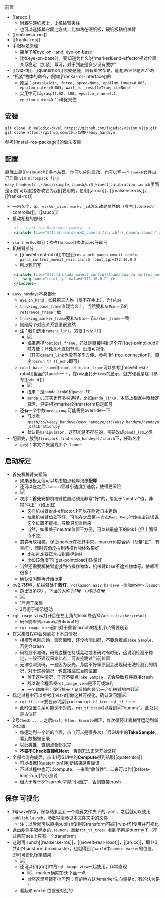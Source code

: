 前置
- [[aruco]]
  - 附着在硬纸板上，让机械臂夹住
  - 也可以选择其它固定方式，比如粘在硬纸板，硬纸板粘机械臂
- [[realsense-ros]]
- [[franka-ros]]
- 手眼标定原理
  - 简单了解eye-on-hand, eye-on-base
  - 比如eye-on-base时，要知道为什么说“marker和end-effector相对位置关系稳定（加紧）即可，对于到底是多少没有要求”
- [[rviz-tf]]，[[quaternion]]你要是懂，则有重大帮助，能粗略评估是否准确
- “抓紧”物体的命令，例如[[franka-ros-interface]]的
  - 原型：`grasp(width, force, speed=None, epsilon_inner=0.005, epsilon_outer=0.005, wait_for_result=True, cb=None)`
  - 实用中可以`grasp(0.02, 100, epsilon_inner=0.1, epsilon_outer=0.1)`确保夹住
## 安装
```shell
git clone -b melodic-devel https://github.com/lagadic/vision_visp.git
git clone https://github.com/IFL-CAMP/easy_handeye
```
参考[[install-ros-package]]的做法安装
## 配置
原理上是[[roslaunch]]多个东西。你可以分别启动，也可以写一个`launch`文件自己启动
`vim $(rospack find easy_handeye)/../docs/example_launch/ur5_kinect_calibration.launch`里面是示例
可以直接修改它为我们要用的，使用[[aruco]]，[[realsense-ros]]，[[franka-ros]]
- 一来名字，ip，`marker_size`，`marker_id`怎么改是显然的（参考[[connect-controller]]，[[aruco]]）
- 启动相机的部分：
```xml
    <!-- start the Realsense camera -->
    <include file="$(find realsense2_camera)/launch/rs_camera.launch" />
```
- `start ArUco`部分：参考[[aruco]]修改topic等即可
- 机械臂部分：
  - [[moveit-real-robot]]中提到`roslaunch panda_moveit_config panda_control_moveit_rviz.launch robot_ip:=172.16.0.2`
  - 所以我们写
```xml
    <include file="$(find panda_moveit_config)/launch/panda_control_moveit_rviz.launch">
        <arg name="robot_ip" value="172.16.0.2" />
    </include>
```
- `easy_handeye`本身部分
  - `eye_on_hand`：如果第三人称（眼不在手上），为`false`
  - `tracking_base_frame`直观含义上，当然要和`ArUco`一节的`reference_frame`一致
  - `tracking_marker_frame`要和`ArUco`一节`marker_frame`一致
  - 刚刚两个对应关系意思很显然
  - 注：我们选用`camera_link`，方便[[rviz-tf]]
    - ![](tf-tree.png)
    - 如果选择`*optical_frame`，好处是直接得到这个在[[get-pointcloud]]时方便；坏处是不连根节点，没法可视化
    - （其实`camera_link`也没有多不方便。参考[[tf-tree-connection]]，直接`rosrun tf tf_echo`即可）
  - `robot_base_frame`和`robot_effector_frame`可以参考[[moveit-real-robot]]里面的`launch`一下，在rviz里打开`Axes`的显示，就方便看是啥（参考[[rviz-tf]]）
    - ![](axes.png)
    - 结果：是`panda_link0`和`panda_EE`
    - `panda_EE`其实还有多种选择，比如`panda_link8`，本质上根据手眼标定原理，只要相对marker的transform稳定即可
  - 还有一个参数`move_group`可能需要override一下
    - 可以看`<path/to/>easy_handeye/easy_handeye/src/easy_handeye/handeye_calibration.py`
    - 默认是`manipulator`，这可能是不存在的，需要改成`panda_arm`之类
- 配置完，放到`$(rospack find easy_handeye)/launch`下，任取名字
  - 示例：本文件夹里的那个`.launch`
## 启动标定
- 首先机械臂夹紧码
  - 如果纸板太薄可以考虑加点轻厚泡沫**配厚**
  - 还可以在之后`.launch`里减小速度加速度，使得更保险
  - ![](hand-eye-arm-pose.png)
  - 次序：**首先**安排机械臂位置必须是非常“好”的，接近于“neutral”值，非常“中正”（如上图）
    - 这样机械臂end-effector才可以在附近自由运动
    - 如果机械臂位置不好，可能在之后第一次点`Next Pose`时终端出错误说这个位置不能标，导致只能重新来
    - 当然，如果处于neutral位置不方便，可以转最底下的link1（但上面保持不变）
  - **其次**再放相机，保证marker在视野中央，marker角度合适（尽量“正”，有空间），同时该角度拍到待操作物体效果好
    - 比如肯定要正常拍到目标物体
    - 比如该角度下[[get-pointcloud]]质量好
  - 当然还需要机械臂能够到待操作物体，机械臂base不遮挡物体等。依赖项很多！
  - 确认没问题再开始标定
- py2.7环境，机械臂处于**蓝灯**，`roslaunch easy_handeye <刚刚的名字>.launch`
  - 跳出很多GUI，下面的大称为**1号**，小称为**2号**
  - ![](hand-eye.png)
  - 1号用于采集
  - 2号用于指示运动
- `rqt_image_view`打开后在左上角的topic处选择`/aruco_tracker/result`
  - 确保能看到aruco码被detect到
  - `rqt_image_view`窗口对于重新launch的相机节点需要刷新
- 在采集过程中会碰到如下不良情况
  - 相机节点刚启动，画面偏暗，还没检测出码，不要急着点`Take Sample`，否则会crash
  - 码检测不准确，码的边框在持续晃动或者码时有时无，这说明检测不稳定，一般不建议采集此点，可直接跳过当前位置
  - 无法检测到码，一般因为反光，角度不好等原因会出现码无法检测到的情况，对于这种情况，也直接跳过当前位置
    - 对于这种情况，千万不要点`Take Sample`，这会导致程序直接crash
    - 所以说全程监视`rqt_image_view`是不可或缺的
    - 一个趣味图：强行挡光！这里挡的是另一台机械臂的白灯![](hand-eye-block-light.png)
- 标定过程中可以参考[[rviz-tf]]做这种可视化，确认没问题![](viz.png)
  - `rqt_tf_tree`要在py2运行`rosrun rqt_tf_tree rqt_tf_tree`
  - 此时位置关系可能是不对的。`rqt_tf_tree`可以看到![](dummy-tf.png)“dummy”。此处只是占位符
- 2号`Check ...`，之后`Next, Plan, Execute`循环，每次循环让机械臂运动到新的位置
  - 每运动到一个新的位置，点（可以是很多次）1号GUI中的**Take Sample**，看到数据被记录
  - 以此类推，直到点全部采完
  - **不要不Check直接点Next**，否则无法正常开始流程
- 全部检测完成后，点击1号GUI中的**Compute**得到结果[[quaternion]]
  - 可以根据[[quaternion]]判断结果是否靠谱
  - 不过过程中也可以compute，一来看“收敛性”，二来可以作[[before-long-run]]的小测试
  - 但大于等于3个sample才能“小测试”，否则直接crash
## 保存 可视化
- 1号save保存，保存结果会到一个隐藏文件夹下的`.yaml`，之后就可以使用`publish.launch`，参数写法参见本文件夹中的文件
  - 注：以后就可以直接publish使得该transform可被[[rviz-tf]]使用并可视化
- 退出刚刚手眼标定的`.launch`，重新`rqt_tf_tree`，看到不再是dummy了（不过目前tree上只有一个transform）
- 这时再launch[[realsense-ros]]，[[moveit-real-robot]]，[[aruco]]，即1+3共4个transform broadcaster，也就得到了`world`中`camera_marker`的位置，即可可视化标定结果
  - ![](camera_marker.png)
  - 还可以和[[rqt]]中的`rqt_image_view`一起使用，非常直观
    - ![](viz-rqt-image-view.png)，marker确实在EE下面一点
    - 当然这里可能有小问题：有的地方认为marker法向量是x，有的认为是z
  - 看起来marker位置挺对劲的